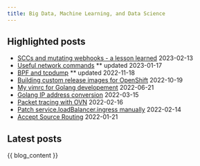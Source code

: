 ```yaml
---
title: Big Data, Machine Learning, and Data Science
---
```


## Highlighted posts

* [SCCs and mutating webhooks - a lesson learned](openshift/openshift-scc-with-mutating-webhooks) 2023-02-13
* [Useful network commands](networking/useful-commands) ** updated 2023-01-17
* [BPF and tcpdump](networking/bpf-and-tcpdump/) ** updated 2022-11-18
* [Building custom release images for OpenShift](openshift/ocp-custom-release-image.md) 2022-10-19
* [My vimrc for Golang developement](linux/vimrc.md) 2022-06-21
* [Golang IP address conversion](networking/golang-ip-conversion.md) 2022-03-15
* [Packet tracing with OVN](networking/packet-tracing-with-ovn.md) 2022-02-16
* [Patch service.loadBalancer.ingress manually](openshift/patch-service-loadbalancer-ingress-ip) 2022-02-14
* [Accept Source Routing](networking/accept-source-routing) 2022-01-21

## Latest posts

{{ blog_content }}
